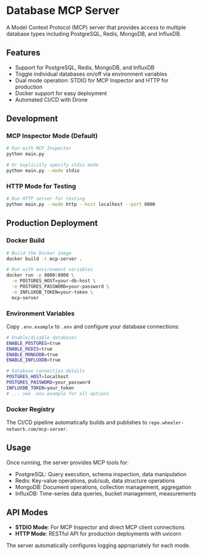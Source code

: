 # Database MCP Server

A Model Context Protocol (MCP) server that provides access to multiple database types including PostgreSQL, Redis, MongoDB, and InfluxDB.

## Features

- Support for PostgreSQL, Redis, MongoDB, and InfluxDB
- Toggle individual databases on/off via environment variables
- Dual mode operation: STDIO for MCP Inspector and HTTP for production
- Docker support for easy deployment
- Automated CI/CD with Drone

## Development

### MCP Inspector Mode (Default)
```bash
# Run with MCP Inspector
python main.py

# Or explicitly specify stdio mode
python main.py --mode stdio
```

### HTTP Mode for Testing
```bash
# Run HTTP server for testing
python main.py --mode http --host localhost --port 8000
```

## Production Deployment

### Docker Build
```bash
# Build the Docker image
docker build -t mcp-server .

# Run with environment variables
docker run -p 8000:8000 \
  -e POSTGRES_HOST=your-db-host \
  -e POSTGRES_PASSWORD=your-password \
  -e INFLUXDB_TOKEN=your-token \
  mcp-server
```

### Environment Variables
Copy `.env.example` to `.env` and configure your database connections:

```bash
# Enable/disable databases
ENABLE_POSTGRES=true
ENABLE_REDIS=true
ENABLE_MONGODB=true
ENABLE_INFLUXDB=true

# Database connection details
POSTGRES_HOST=localhost
POSTGRES_PASSWORD=your_password
INFLUXDB_TOKEN=your_token
# ... see .env.example for all options
```

### Docker Registry
The CI/CD pipeline automatically builds and publishes to `repo.wheeler-network.com/mcp-server`.

## Usage

Once running, the server provides MCP tools for:
- PostgreSQL: Query execution, schema inspection, data manipulation
- Redis: Key-value operations, pub/sub, data structure operations
- MongoDB: Document operations, collection management, aggregation
- InfluxDB: Time-series data queries, bucket management, measurements

## API Modes

- **STDIO Mode**: For MCP Inspector and direct MCP client connections
- **HTTP Mode**: RESTful API for production deployments with uvicorn

The server automatically configures logging appropriately for each mode.